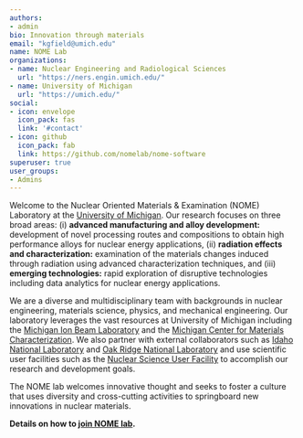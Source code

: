 ```yaml
---
authors:
- admin
bio: Innovation through materials
email: "kgfield@umich.edu"
name: NOME Lab
organizations:
- name: Nuclear Engineering and Radiological Sciences
  url: "https://ners.engin.umich.edu/"
- name: University of Michigan
  url: "https://umich.edu/"
social:
- icon: envelope
  icon_pack: fas
  link: '#contact'
- icon: github
  icon_pack: fab
  link: https://github.com/nomelab/nome-software
superuser: true
user_groups:
- Admins
---
```


Welcome to the Nuclear Oriented Materials & Examination (NOME) Laboratory at the <a href="http://umich.edu" target="_blank">University of Michigan</a>. Our research focuses on three broad areas: (i) <strong>advanced manufacturing and alloy development:</strong> development of novel processing routes and compositions to obtain high performance alloys for nuclear energy applications, (ii) <strong>radiation effects and characterization:</strong> examination of the materials changes induced through radiation using advanced characterization techniques, and (iii) <strong>emerging technologies:</strong> rapid exploration of disruptive technologies including data analytics for nuclear energy applications. 

We are a diverse and multidisciplinary team with backgrounds in nuclear engineering, materials science, physics, and mechanical engineering. Our laboratory leverages the vast resources at University of Michigan including the <a href="https://mibl.engin.umich.edu/" target="_blank">Michigan Ion Beam Laboratory</a> and the <a href="https://mc2.engin.umich.edu/" target="_blank">Michigan Center for Materials Characterization</a>. We also partner with external collaborators such as <a href="http://inl.gov" target="_blank">Idaho National Laboratory</a> and <a href="http://ornl.gov" target="_blank">Oak Ridge National Laboratory</a> and use scientific user facilities such as the <a href="http://nsuf.inl.gov" target="_blank">Nuclear Science User Facility</a> to accomplish our research and development goals. 

The NOME lab welcomes innovative thought and seeks to foster a culture that uses diversity and cross-cutting activities to springboard new innovations in nuclear materials.

<strong>Details on how to <a href="../../JoinUs">join NOME lab</a>.</strong>

<!---The Principle Investigator, Dr. Kevin G. Field, is an Associate Professor in the Nuclear Engineering and Radiological Sciences Department at the University of Michigan. Prof. Field joined University of Michigan in 2019 after nearly seven years at <a href="http://ornl.gov" target="_blank">Oak Ridge National Laboratory</a> where his research on accident tolerant fuel forms lead to the first deployment of <a href="https://www.energy.gov/ne/articles/ges-nuclear-fuel-designs-ready-reactor-testing" target="_blank">IronClad</a>, a FeCrAl alloy, as a lead test rod in the Hatch I nuclear power plant. He has received numerous national and international awards for his research. For more details, you can read a short bio or his vitae.-->
